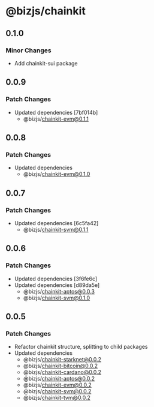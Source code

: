 # @bizjs/chainkit

## 0.1.0

### Minor Changes

- Add chainkit-sui package

## 0.0.9

### Patch Changes

- Updated dependencies [7bf014b]
  - @bizjs/chainkit-evm@0.1.1

## 0.0.8

### Patch Changes

- Updated dependencies
  - @bizjs/chainkit-evm@0.1.0

## 0.0.7

### Patch Changes

- Updated dependencies [6c5fa42]
  - @bizjs/chainkit-svm@0.1.1

## 0.0.6

### Patch Changes

- Updated dependencies [3f6fe6c]
- Updated dependencies [d89da5e]
  - @bizjs/chainkit-aptos@0.0.3
  - @bizjs/chainkit-svm@0.1.0

## 0.0.5

### Patch Changes

- Refactor chainkit structure, splitting to child packages
- Updated dependencies
  - @bizjs/chainkit-starknet@0.0.2
  - @bizjs/chainkit-bitcoin@0.0.2
  - @bizjs/chainkit-cardano@0.0.2
  - @bizjs/chainkit-aptos@0.0.2
  - @bizjs/chainkit-evm@0.0.2
  - @bizjs/chainkit-svm@0.0.2
  - @bizjs/chainkit-tvm@0.0.2
